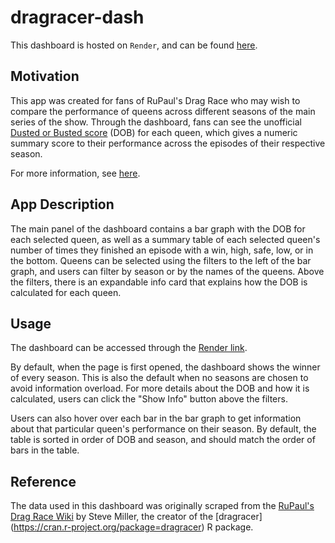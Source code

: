 # dragracer-dash

This dashboard is hosted on `Render`, and can be found [here](https://dragracer-dash.onrender.com/).

## Motivation
This app was created for fans of RuPaul's Drag Race who may wish to compare the performance of queens across different seasons of the main series of the show. Through the dashboard, fans can see the unofficial [Dusted or Busted score](https://rupaulsdragrace.fandom.com/wiki/User_blog:DylanIsAMuffin/RuPaul%27s_Drag_Race_But_I_Am_Ru_%22Dusted_or_Busted%22_Scoring_System#RuPaul's_Drag_Race) (DOB) for each queen, which gives a numeric summary score to their performance across the episodes of their respective season.

For more information, see [here](https://github.com/UBC-MDS/dragracerviz/blob/main/reports/proposal.md).

## App Description
The main panel of the dashboard contains a bar graph with the DOB for each selected queen, as well as a summary table of each selected queen's number of times they finished an episode with a win, high, safe, low, or in the bottom. Queens can be selected using the filters to the left of the bar graph, and users can filter by season or by the names of the queens. Above the filters, there is an expandable info card that explains how the DOB is calculated for each queen.

## Usage
The dashboard can be accessed through the [Render link](https://dragracer-dash.onrender.com/).

By default, when the page is first opened, the dashboard shows the winner of every season. This is also the default when no seasons are chosen to avoid information overload. For more details about the DOB and how it is calculated, users can click the "Show Info" button above the filters. 

Users can also hover over each bar in the bar graph to get information about that particular queen's performance on their season. By default, the table is sorted in order of DOB and season, and should match the order of bars in the table.

## Reference
The data used in this dashboard was originally scraped from the [RuPaul's Drag Race Wiki](https://rupaulsdragrace.fandom.com/wiki/RuPaul%27s_Drag_Race_Wiki) by Steve Miller, the creator of the [dragracer] (https://cran.r-project.org/package=dragracer) R package.
